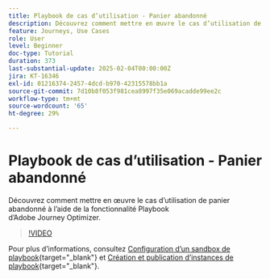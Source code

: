 ```yaml
---
title: Playbook de cas d’utilisation - Panier abandonné
description: Découvrez comment mettre en œuvre le cas d’utilisation de panier abandonné à l’aide de la fonctionnalité Playbook de Adobe Journey Optimizer (AJO).
feature: Journeys, Use Cases
role: User
level: Beginner
doc-type: Tutorial
duration: 373
last-substantial-update: 2025-02-04T00:00:00Z
jira: KT-16346
exl-id: 01216374-2457-4dcd-b970-42315578bb1a
source-git-commit: 7d10b8f053f981cea8997f35e069acadde99ee2c
workflow-type: tm+mt
source-wordcount: '65'
ht-degree: 29%

---
```


# Playbook de cas d’utilisation - Panier abandonné

Découvrez comment mettre en œuvre le cas d’utilisation de panier abandonné à l’aide de la fonctionnalité Playbook d’Adobe Journey Optimizer.

>[!VIDEO](https://video.tv.adobe.com/v/3443964/?learn=on&enablevpops)

Pour plus d’informations, consultez [Configuration d’un sandbox de playbook](https://experienceleague.adobe.com/fr/docs/platform-learn/tutorials/use-case-playbooks/configure-a-playbook-sandbox){target="_blank"} et [Création et publication d’instances de playbook](https://experienceleague.adobe.com/fr/docs/platform-learn/tutorials/use-case-playbooks/create-and-publish-a-playbook-instance){target="_blank"}.
